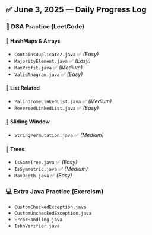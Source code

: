 ## ✅ June 3, 2025 — Daily Progress Log

### 🧠 DSA Practice (LeetCode)

#### 🔹 HashMaps & Arrays
- `ContainsDuplicate2.java` ✅ *(Easy)*
- `MajorityElement.java` ✅ *(Easy)*
- `MaxProfit.java` ✅ *(Medium)*
- `ValidAnagram.java` ✅ *(Easy)*

#### 🔹 List Related
- `PalindromeLinkedList.java` ✅ *(Medium)*
- `ReversedLinkedList.java` ✅ *(Easy)*

#### 🔹 Sliding Window
- `StringPermutation.java` ✅ *(Medium)*

#### 🔹 Trees
- `IsSameTree.java` ✅ *(Easy)*
- `IsSymmetric.java` ✅ *(Medium)*
- `MaxDepth.java` ✅ *(Easy)*

### 💻 Extra Java Practice (Exercism)
- `CustomCheckedException.java`
- `CustomUncheckedException.java`
- `ErrorHandling.java`
- `IsbnVerifier.java`
